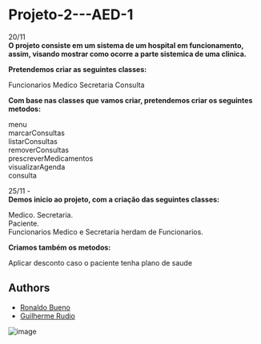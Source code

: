 # Projeto-2---AED-1

20/11  
**O projeto consiste em um sistema de um hospital em funcionamento, assim, visando mostrar como ocorre a parte sistemica de uma clinica.**

**Pretendemos criar as seguintes classes:**

Funcionarios
Medico
Secretaria
Consulta

**Com base nas classes que vamos criar, pretendemos criar os seguintes metodos:** 

menu    
marcarConsultas  
listarConsultas  
removerConsultas  
prescreverMedicamentos  
visualizarAgenda  
consulta  

25/11 -  
**Demos inicio ao projeto, com a criação das seguintes classes:**

Medico. 
Secretaria.  
Paciente.  
Funcionarios 
Medico e Secretaria herdam de Funcionarios.

**Criamos também os metodos:**


Aplicar desconto caso o paciente tenha plano de saude

## Authors
- [Ronaldo Bueno](https://github.com/RonaldoBueno16)
- [Guilherme Rudio](https://github.com/Rudio1)





![image](https://user-images.githubusercontent.com/90154109/143505019-ebdad54f-bb14-49cf-870a-aa4dea1837a7.png)
